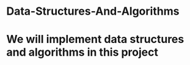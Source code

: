 # Data-Structures-And-Algorithms
# We will implement data structures and algorithms in this project
